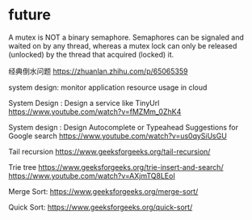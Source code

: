 # future

A mutex is NOT a binary semaphore. Semaphores can be signaled and waited on by any thread, 
whereas a mutex lock can only be released (unlocked) by the thread that acquired (locked) it.

经典倒水问题 https://zhuanlan.zhihu.com/p/65065359

system design: monitor application resource usage in cloud

System Design : Design a service like TinyUrl
https://www.youtube.com/watch?v=fMZMm_0ZhK4

System design : Design Autocomplete or Typeahead Suggestions for Google search 
https://www.youtube.com/watch?v=us0qySiUsGU

Tail recursion 
https://www.geeksforgeeks.org/tail-recursion/

Trie tree https://www.geeksforgeeks.org/trie-insert-and-search/
https://www.youtube.com/watch?v=AXjmTQ8LEoI

Merge Sort: https://www.geeksforgeeks.org/merge-sort/

Quick Sort: https://www.geeksforgeeks.org/quick-sort/
